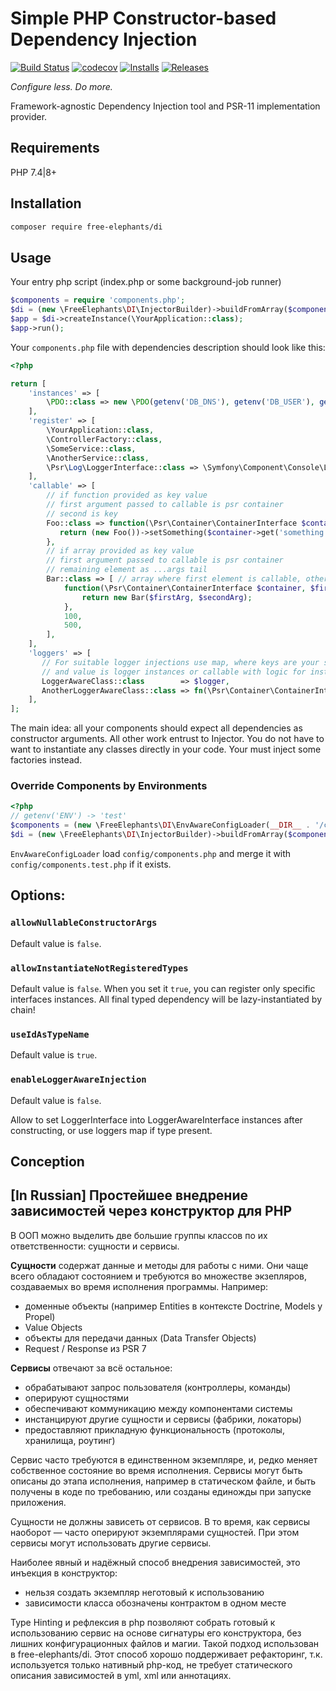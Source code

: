 # Simple PHP Constructor-based Dependency Injection

[![Build Status](https://github.com/FreeElephants/php-di/workflows/CI/badge.svg)](https://github.com/FreeElephants/php-di/actions)
[![codecov](https://codecov.io/gh/FreeElephants/php-di/branch/master/graph/badge.svg)](https://codecov.io/gh/FreeElephants/php-di)
[![Installs](https://img.shields.io/packagist/dt/free-elephants/di.svg)](https://packagist.org/packages/free-elephants/di)
[![Releases](https://img.shields.io/packagist/v/free-elephants/di.svg)](https://github.com/FreeElephants/php-di/releases)

_Configure less. Do more._  

Framework-agnostic Dependency Injection tool and PSR-11 implementation provider. 

## Requirements

PHP 7.4|8+

## Installation

```bash
composer require free-elephants/di
```

## Usage

Your entry php script (index.php or some background-job runner)
```php
$components = require 'components.php';
$di = (new \FreeElephants\DI\InjectorBuilder)->buildFromArray($components);
$app = $di->createInstance(\YourApplication::class);
$app->run();
```

Your `components.php` file with dependencies description should look like this:

```php
<?php

return [
    'instances' => [
        \PDO::class => new \PDO(getenv('DB_DNS'), getenv('DB_USER'), getenv('DB_PASS')),
    ],
    'register' => [
        \YourApplication::class,
        \ControllerFactory::class,
        \SomeService::class,
        \AnotherService::class,
        \Psr\Log\LoggerInterface::class => \Symfony\Component\Console\Logger\ConsoleLogger::class,
    ],
    'callable' => [ 
        // if function provided as key value
        // first argument passed to callable is psr container
        // second is key
        Foo::class => function(\Psr\Container\ContainerInterface $container, string $key) {
           return (new Foo())->setSomething($container->get('something'));
        },
        // if array provided as key value
        // first argument passed to callable is psr container
        // remaining element as ...args tail
        Bar::class => [ // array where first element is callable, other is values for last arguments
            function(\Psr\Container\ContainerInterface $container, $firstArg, string $secondArg) {
                return new Bar($firstArg, $secondArg);
            },
            100,
            500,
        ],       
    ],
    'loggers' => [
       // For suitable logger injections use map, where keys are your services, that implement LoggerAwareInterface
       // and value is logger instances or callable with logic for instantiate it. 
       LoggerAwareClass::class        => $logger,
       AnotherLoggerAwareClass::class => fn(\Psr\Container\ContainerInterface $container) => new \Psr\Log\NullLogger(),
    ],   
];
```

The main idea: all your components should expect all dependencies as constructor arguments.  All other work entrust to Injector.
You do not have to want to instantiate any classes directly in your code. Your must inject some factories instead.   

### Override Components by Environments

```php
<?php
// getenv('ENV') -> 'test'
$components = (new \FreeElephants\DI\EnvAwareConfigLoader(__DIR__ . '/config', 'ENV'))->readConfig('components');
$di = (new \FreeElephants\DI\InjectorBuilder)->buildFromArray($components);
```

`EnvAwareConfigLoader` load `config/components.php` and merge it with `config/components.test.php` if it exists.

## Options:

### `allowNullableConstructorArgs`

Default value is `false`.  

### `allowInstantiateNotRegisteredTypes` 

Default value is `false`. When you set it `true`, you can register only specific interfaces instances. 
All final typed dependency will be lazy-instantiated by chain!  

### `useIdAsTypeName`

Default value is `true`. 

### `enableLoggerAwareInjection`

Default value is `false`.

Allow to set LoggerInterface into LoggerAwareInterface instances after constructing, or use loggers map if type present.   

## Conception

## [In Russian] Простейшее внедрение зависимостей через конструктор для PHP 

В ООП можно выделить две большие группы классов по их ответственности: сущности и сервисы. 

**Сущности** содержат данные и  методы для работы с ними. 
Они чаще всего обладают состоянием и требуются во множестве экзепляров, создаваемых во время исполнения программы. 
Например:
- доменные объекты (например Entities в контексте Doctrine, Models у Propel)
- Value Objects
- объекты для передачи данных (Data Transfer Objects)
- Request / Response из PSR 7

**Сервисы** отвечают за всё остальное: 
- обрабатывают запрос пользователя (контроллеры, команды)
- оперируют сущностями
- обеспечивают коммуникацию между компонентами системы
- инстанцируют другие сущности и сервисы (фабрики, локаторы)
- предоставляют прикладную функциональность (протоколы, хранилища, роутинг) 

Сервис часто требуются в единственном экземпляре, и, редко меняет собственное состояние во время исполнения. 
Сервисы могут быть описаны до этапа исполнения, например в статическом файле, и быть получены в коде по требованию, или созданы единожды при запуске приложения. 

Сущности не должны зависеть от сервисов. В то время, как сервисы наоборот — часто оперируют экземплярами сущностей. 
При этом сервисы могут использовать другие сервисы. 

Наиболее явный и надёжный способ внедрения зависимостей, это инъекция в конструктор:
- нельзя создать экземпляр неготовый к использованию
- зависимости класса обозначены контрактом в одном месте

Type Hinting и рефлексия в php позволяют собрать готовый к использованию сервис на основе сигнатуры его конструктора, без лишних конфигурационных файлов и магии. 
Такой подход использован в free-elephants/di. 
Этот способ хорошо поддерживает рефакторинг, т.к. используется только нативный php-код, не требует статического описания зависимостей в yml, xml или аннотациях. 
